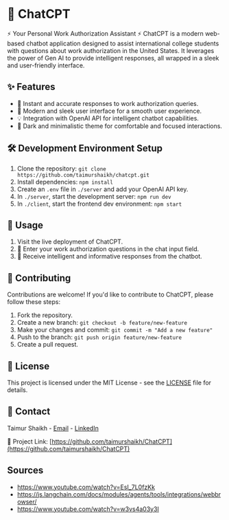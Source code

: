 # 💬 ChatCPT

⚡ Your Personal Work Authorization Assistant ⚡
ChatCPT is a modern web-based chatbot application designed to assist international college students with questions about work authorization in the United States. It leverages the power of Gen AI to provide intelligent responses, all wrapped in a sleek and user-friendly interface.

## ✨ Features

- 🚀 Instant and accurate responses to work authorization queries.
- 🎨 Modern and sleek user interface for a smooth user experience.
- 💡 Integration with OpenAI API for intelligent chatbot capabilities.
- 🌙 Dark and minimalistic theme for comfortable and focused interactions.

## 🛠️ Development Environment Setup

1. Clone the repository: `git clone https://github.com/taimurshaikh/chatcpt.git`
2. Install dependencies: `npm install`
3. Create an `.env` file in `./server` and add your OpenAI API key.
4. In `./server`, start the development server: `npm run dev`
5. In `./client`, start the frontend dev environment: `npm start`

## 🚀 Usage

1. Visit the live deployment of ChatCPT.
2. 📝 Enter your work authorization questions in the chat input field.
3. 💬 Receive intelligent and informative responses from the chatbot.

## 🤝 Contributing

Contributions are welcome! If you'd like to contribute to ChatCPT, please follow these steps:

1. Fork the repository.
2. Create a new branch: `git checkout -b feature/new-feature`
3. Make your changes and commit: `git commit -m "Add a new feature"`
4. Push to the branch: `git push origin feature/new-feature`
5. Create a pull request.

## 📄 License

This project is licensed under the MIT License - see the [LICENSE](LICENSE) file for details.

## 📧 Contact

Taimur Shaikh - [Email](tfs2123@columbia.edu) - [LinkedIn](https://www.linkedin.com/in/taimur-shaikh/)

🔗 Project Link: [https://github.com/taimurshaikh/ChatCPT](https://github.com/taimurshaikh/ChatCPT)

## Sources

- https://www.youtube.com/watch?v=EsI_7L0fzKk
- https://js.langchain.com/docs/modules/agents/tools/integrations/webbrowser/
- https://www.youtube.com/watch?v=w3vs4a03y3I
